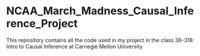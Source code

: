 # NCAA_March_Madness_Causal_Inference_Project
This repository contains all the code used in my project in the class 36-318: Intro to Causal Inference at Carnegie Mellon University
